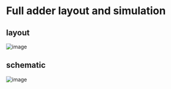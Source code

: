 # Full adder layout and simulation



## layout

![image](https://user-images.githubusercontent.com/108411357/218572308-52770d94-c945-4499-bf59-5d4d89d3f40e.png)


## schematic 
![image](https://user-images.githubusercontent.com/108411357/218573492-468b537d-0de4-451d-ade9-9abc83c11be1.png)

